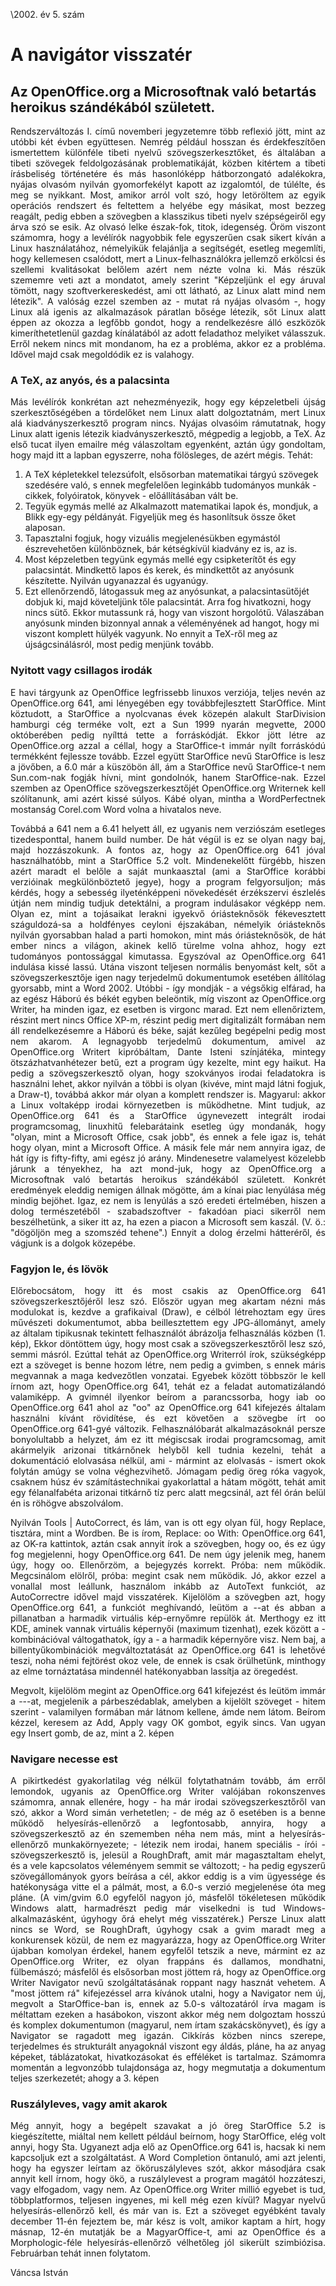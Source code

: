 \2002. év 5. szám

<style> 
    p { text-align: justify; } 
</style>

# A navigátor visszatér
	
## Az OpenOffice.org a Microsoftnak való betartás heroikus szándékából született.

Rendszerváltozás I. című novemberi jegyzetemre több reflexió jött, mint az utóbbi két évben együttesen. Nemrég például hosszan és érdekfeszítően ismertettem különféle tibeti nyelvű szövegszerkesztőket, és általában a tibeti szövegek feldolgozásának problematikáját, közben kitértem a tibeti írásbeliség történetére és más hasonlóképp hátborzongató adalékokra, nyájas olvasóm nyilván gyomorfekélyt kapott az izgalomtól, de túlélte, és meg se nyikkant. Most, amikor arról volt szó, hogy letöröltem az egyik operációs rendszert és feltettem a helyébe egy másikat, most bezzeg reagált, pedig ebben a szövegben a klasszikus tibeti nyelv szépségeiről egy árva szó se esik.
Az olvasó lelke észak-fok, titok, idegenség.
Öröm viszont számomra, hogy a levélírók nagyobbik fele egyszerűen csak sikert kíván a Linux használatához, némelyikük felajánlja a segítségét, esetleg megemlíti, hogy kellemesen csalódott, mert a Linux-felhasználókra jellemző erkölcsi és szellemi kvalitásokat belőlem azért nem nézte volna ki. Más részük szememre veti azt a mondatot, amely szerint "Képzeljünk el egy áruval tömött, nagy szoftverkereskedést, ami ott látható, az Linux alatt mind nem létezik". A valóság ezzel szemben az - mutat rá nyájas olvasóm -, hogy Linux alá igenis az alkalmazások páratlan bősége létezik, sőt Linux alatt éppen az okozza a legfőbb gondot, hogy a rendelkezésre álló eszközök kimeríthetetlenül gazdag kínálatából az adott feladathoz melyiket válasszuk.
Erről nekem nincs mit mondanom, ha ez a probléma, akkor ez a probléma. Idővel majd csak megoldódik ez is valahogy.

### A TeX, az anyós, és a palacsinta

Más levélírók konkrétan azt nehezményezik, hogy egy képzeletbeli újság szerkesztőségében a tördelőket nem Linux alatt dolgoztatnám, mert Linux alá kiadványszerkesztő program nincs.
Nyájas olvasóim rámutatnak, hogy Linux alatt igenis létezik kiadványszerkesztő, mégpedig a legjobb, a TeX.
Az első tucat ilyen emailre még válaszoltam egyenként, aztán úgy gondoltam, hogy majd itt a lapban egyszerre, noha fölösleges, de azért mégis.
Tehát:
1. A TeX képletekkel telezsúfolt, elsősorban matematikai tárgyú szövegek szedésére való, s ennek megfelelően leginkább tudományos munkák - cikkek, folyóiratok, könyvek - előállításában vált be.
2. Tegyük egymás mellé az Alkalmazott matematikai lapok és, mondjuk, a Blikk egy-egy példányát. Figyeljük meg és hasonlítsuk össze őket alaposan.
3. Tapasztalni fogjuk, hogy vizuális megjelenésükben egymástól észrevehetően különböznek, bár kétségkívül kiadvány ez is, az is.
4. Most képzeletben tegyünk egymás mellé egy csipketerítőt és egy palacsintát. Mindkettő lapos és kerek, és mindkettőt az anyósunk készítette. Nyilván ugyanazzal és ugyanúgy.
5. Ezt ellenőrzendő, látogassuk meg az anyósunkat, a palacsintasütőjét dobjuk ki, majd követeljünk tőle palacsintát. Arra fog hivatkozni, hogy nincs sütő. Ekkor mutassunk rá, hogy van viszont horgolótű. Válaszában anyósunk minden bizonnyal annak a véleményének ad hangot, hogy mi viszont komplett hülyék vagyunk.
No ennyit a TeX-ről meg az újságcsinálásról, most pedig menjünk tovább.

### Nyitott vagy csillagos irodák

E havi tárgyunk az OpenOffice legfrissebb linuxos verziója, teljes nevén az OpenOffice.org 641, ami lényegében egy továbbfejlesztett StarOffice. Mint köztudott, a StarOffice a nyolcvanas évek közepén alakult StarDivision hamburgi cég terméke volt, ezt a Sun 1999 nyarán megvette, 2000 októberében pedig nyílttá tette a forráskódját. Ekkor jött létre az OpenOffice.org azzal a céllal, hogy a StarOffice-t immár nyílt forráskódú termékként fejlessze tovább. Ezzel együtt StarOffice nevű StarOffice is lesz a jövőben, a 6.0 már a küszöbön áll, ám a StarOffice nevű StarOffice-t nem Sun.com-nak fogják hívni, mint gondolnók, hanem StarOffice-nak. Ezzel szemben az OpenOffice szövegszerkesztőjét OpenOffice.org Writernek kell szólítanunk, ami azért kissé súlyos. Kábé olyan, mintha a WordPerfectnek mostanság Corel.com Word volna a hivatalos neve.

Továbbá a 641 nem a 6.41 helyett áll, ez ugyanis nem verziószám esetleges tizedesponttal, hanem build number. De hát végül is ez se olyan nagy baj, majd hozzászokunk.
A fontos az, hogy az OpenOffice.org 641 jóval használhatóbb, mint a StarOffice 5.2 volt. Mindenekelőtt fürgébb, hiszen azért maradt el belőle a saját munkaasztal (ami a StarOffice korábbi verzióinak megkülönböztető jegye), hogy a program felgyorsuljon; más kérdés, hogy a sebesség ilyeténképpeni növekedését érzékszervi észlelés útján nem mindig tudjuk detektálni, a program indulásakor végképp nem. Olyan ez, mint a tojásaikat lerakni igyekvő óriásteknősök fékevesztett száguldozá-sa a holdfényes ceyloni éjszakában, némelyik óriásteknős nyilván gyorsabban halad a parti homokon, mint más óriásteknősök, de hát ember nincs a világon, akinek kellő türelme volna ahhoz, hogy ezt tudományos pontossággal kimutassa.
Egyszóval az OpenOffice.org 641 indulása kissé lassú. Utána viszont teljesen normális benyomást kelt, sőt a szövegszerkesztője igen nagy terjedelmű dokumentumok esetében állítólag gyorsabb, mint a Word 2002. Utóbbi - így mondják - a végsőkig elfárad, ha az egész Háború és békét egyben beleöntik, míg viszont az OpenOffice.org Writer, ha minden igaz, ez esetben is virgonc marad. Ezt nem ellenőriztem, részint mert nincs Office XP-m, részint pedig mert digitalizált formában nem áll rendelkezésemre a Háború és béke, saját kezűleg begépelni pedig most nem akarom. A legnagyobb terjedelmű dokumentum, amivel az OpenOffice.org Writert kipróbáltam, Dante Isteni színjátéka, mintegy ötszázhatvanhétezer betű, ezt a program úgy kezelte, mint egy haikut. Ha pedig a szövegszerkesztő olyan, hogy szokványos irodai feladatokra is használni lehet, akkor nyilván a többi is olyan (kivéve, mint majd látni fogjuk, a Draw-t), továbbá akkor már olyan a komplett rendszer is.
Magyarul: akkor a Linux voltaképp irodai környezetben is működhetne.
Mint tudjuk, az OpenOffice.org 641 és a StarOffice úgynevezett integrált irodai programcsomag, linuxhitű felebarátaink esetleg úgy mondanák, hogy "olyan, mint a Microsoft Office, csak jobb", és ennek a fele igaz is, tehát hogy olyan, mint a Microsoft Office. A másik fele már nem annyira igaz, de hát így is fifty-fifty, ami egész jó arány. Mindenesetre valamelyest közelebb járunk a tényekhez, ha azt mond-juk, hogy az OpenOffice.org a Microsoftnak való betartás heroikus szándékából született. Konkrét eredmények eleddig nemigen állnak mögötte, ám a kínai piac lenyúlása még mindig bejöhet. Igaz, ez nem is lenyúlás a szó eredeti értelmében, hiszen a dolog természetéből - szabadszoftver - fakadóan piaci sikerről nem beszélhetünk, a siker itt az, ha ezen a piacon a Microsoft sem kaszál. (V. ö.: "dögöljön meg a szomszéd tehene".)
Ennyit a dolog érzelmi hátteréről, és vágjunk is a dolgok közepébe.

### Fagyjon le, és lövök

Előrebocsátom, hogy itt és most csakis az OpenOffice.org 641 szövegszerkesztőjéről lesz szó. Először ugyan meg akartam nézni más modulokat is, kezdve a grafikaival (Draw), e célból létrehoztam egy üres művészeti dokumentumot, abba beillesztettem egy JPG-állományt, amely az általam tipikusnak tekintett felhasználót ábrázolja felhasználás közben (1. kép),
Ekkor döntöttem úgy, hogy most csak a szövegszerkesztőről lesz szó, semmi másról.
Ezúttal tehát az OpenOffice.org Writerról írok, szükségképp ezt a szöveget is benne hozom létre, nem pedig a gvimben, s ennek máris megvannak a maga kedvezőtlen vonzatai. Egyebek között többször le kell írnom azt, hogy OpenOffice.org 641, tehát ez a feladat automatizálandó valamiképp. A gvimnél ilyenkor beírom a parancssorba, hogy
iab oo OpenOffice.org 641
ahol az "oo" az OpenOffice.org 641 kifejezés általam használni kívánt rövidítése, és ezt követően a szövegbe írt oo OpenOffice.org 641-gyé változik. Felhasználóbarát alkalmazásoknál persze bonyolultabb a helyzet, ám ez itt mégiscsak irodai programcsomag, amit akármelyik arizonai titkárnőnek helyből kell tudnia kezelni, tehát a dokumentáció elolvasása nélkül, ami - mármint az elolvasás - ismert okok folytán amúgy se volna véghezvihető. Jómagam pedig öreg róka vagyok, csaknem húsz év számítástechnikai gyakorlattal a hátam mögött, tehát amit egy félanalfabéta arizonai titkárnő tíz perc alatt megcsinál, azt fél órán belül én is röhögve abszolválom.

Nyilván Tools | AutoCorrect, és lám, van is ott egy olyan fül, hogy Replace, tisztára, mint a Wordben. Be is írom, Replace: oo With: OpenOffice.org 641, az OK-ra kattintok, aztán csak annyit írok a szövegben, hogy oo, és ez úgy fog megjelenni, hogy OpenOffice.org 641.
De nem úgy jelenik meg, hanem úgy, hogy oo.
Ellenőrzöm, a bejegyzés korrekt. Próba: nem működik.
Megcsinálom elölről, próba: megint csak nem működik.
Jó, akkor ezzel a vonallal most leállunk, használom inkább az AutoText funkciót, az AutoCorrectre idővel majd visszatérek.
Kijelölöm a szövegben azt, hogy OpenOffice.org 641, a funkciót meghívandó, leütöm a --at és abban a pillanatban a harmadik virtuális kép-ernyőmre repülök át. Merthogy ez itt KDE, aminek vannak virtuális képernyői (maximum tizenhat), ezek között a - kombinációval váltogathatok, így a - a harmadik képernyőre visz.
Nem baj, a billentyűkombinációk megváltoztatását az OpenOffice.org 641 is lehetővé teszi, noha némi fejtörést okoz vele, de ennek is csak örülhetünk, minthogy az elme tornáztatása mindennél hatékonyabban lassítja az öregedést.

Megvolt, kijelölöm megint az OpenOffice.org 641 kifejezést és leütöm immár a ---at, megjelenik a párbeszédablak, amelyben a kijelölt szöveget - hitem szerint - valamilyen formában már látnom kellene, ámde nem látom. Beírom kézzel, keresem az Add, Apply vagy OK gombot, egyik sincs. Van ugyan egy Insert gomb, de az, mint a 2. képen

### Navigare necesse est

A pikirtkedést gyakorlatilag vég nélkül folytathatnám tovább, ám erről lemondok, ugyanis az OpenOffice.org Writer valójában rokonszenves számomra, annak ellenére, hogy - ha már irodai szövegszerkesztőről van szó, akkor a Word simán verhetetlen; - de még az ő esetében is a benne működő helyesírás-ellenőrző a legfontosabb, annyira, hogy a szövegszerkesztő az én szememben néha nem más, mint a helyesírás-ellenőrző munkakörnyezete; - létezik nem irodai, hanem speciális - írói - szövegszerkesztő is, jelesül a RoughDraft, amit már magasztaltam ehelyt, és a vele kapcsolatos véleményem semmit se változott; - ha pedig egyszerű szövegállományok gyors beírása a cél, akkor eddig is a vim ügyessége és hatékonysága vitte el a pálmát, most, a 6.0-s verzió megjelenése óta meg pláne. (A vim/gvim 6.0 egyfelől nagyon jó, másfelől tökéletesen működik Windows alatt, harmadrészt pedig már viselkedni is tud Windows-alkalmazásként, úgyhogy őrá ehelyt még visszatérek.)
Persze Linux alatt nincs se Word, se RoughDraft, úgyhogy csak a gvim maradt meg a konkurensek közül, de nem ez magyarázza, hogy az OpenOffice.org Writer újabban komolyan érdekel, hanem egyfelől tetszik a neve, mármint ez az OpenOffice.org Writer, ez olyan frappáns és dallamos, mondhatni, fülbemászó; másfelől és elsősorban most jöttem rá, hogy az OpenOffice.org Writer Navigator nevű szolgáltatásának roppant nagy hasznát vehetem.
A "most jöttem rá" kifejezéssel arra kívánok utalni, hogy a Navigator nem új, megvolt a StarOffice-ban is, ennek az 5.0-s változatáról írva magam is méltattam ezeken a hasábokon, viszont akkor még nem dolgoztam hosszú és komplex dokumentumon (magyarul, nem írtam szakácskönyvet), és így a Navigator se ragadott meg igazán. Cikkírás közben nincs szerepe, terjedelmes és strukturált anyagoknál viszont egy áldás, pláne, ha az anyag képeket, táblázatokat, hivatkozásokat és efféléket is tartalmaz. Számomra momentán a legvonzóbb tulajdonsága az, hogy megmutatja a dokumentum teljes szerkezetét; ahogy a 3. képen

### Ruszályleves, vagy amit akarok

Még annyit, hogy a begépelt szavakat a jó öreg StarOffice 5.2 is kiegészítette, miáltal nem kellett például beírnom, hogy StarOffice, elég volt annyi, hogy Sta. Ugyanezt adja elő az OpenOffice.org 641 is, hacsak ki nem kapcsoljuk ezt a szolgáltatást. A Word Completion öntanuló, ami azt jelenti, hogy ha egyszer
leírtam az ököruszályleves szót, akkor másodjára csak annyit kell írnom, hogy ökö, a ruszálylevest a program magától hozzáteszi, vagy elfogadom, vagy nem. Az OpenOffice.org Writer millió egyebet is tud, többplatformos, teljesen ingyenes, mi kell még ezen kívül?
Magyar nyelvű helyesírás-ellenőrző kell, és már van is. Ezt a szöveget egyébként tavaly december 11-én fejeztem be, már kész is volt, amikor kaptam a hírt, hogy másnap, 12-én mutatják be a MagyarOffice-t, ami az OpenOffice és a Morphologic-féle helyesírás-ellenőrző vélhetőleg jól sikerült szimbiózisa. Februárban tehát innen folytatom.

Váncsa István